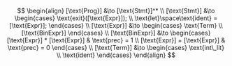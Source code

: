 $$
\begin{align}
    [\text{Prog}] &\to [\text{Stmt}]^* \\
    [\text{Stmt}] &\to
        \begin{cases}
            \text{exit}([\text{Expr}]); \\
            \text{let}\space\text{ident} = [\text{Expr}];
        \end{cases} \\
    [\text{Expr}] &\to
        \begin{cases}
            \text{Term} \\
            [\text{BinExpr}]
        \end{cases} \\
    [\text{BinExpr}] &\to
        \begin{cases}
            [\text{Expr}] * [\text{Expr}] & \text{prec} = 1 \\
            [\text{Expr}] + [\text{Expr}] & \text{prec} = 0
        \end{cases} \\
[\text{Term}] &\to
    \begin{cases}
        \text{int\_lit} \\
        \text{ident}
    \end{cases}
\end{align}
$$